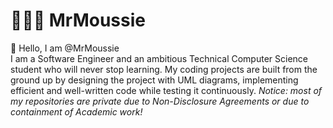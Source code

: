 # 👨🏽‍💻 MrMoussie 

👋 Hello, I am @MrMoussie
<br>  I am a Software Engineer and an ambitious Technical Computer Science student who will never stop learning.
My coding projects are built from the ground up by designing the project with UML diagrams, implementing efficient and well-written code while testing it continuously.
*Notice: most of my repositories are private due to Non-Disclosure Agreements or due to containment of Academic work!*
